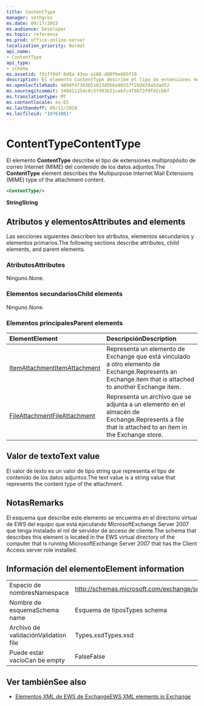 ```yaml
---
title: ContentType
manager: sethgros
ms.date: 09/17/2015
ms.audience: Developer
ms.topic: reference
ms.prod: office-online-server
localization_priority: Normal
api_name:
- ContentType
api_type:
- schema
ms.assetid: f91ff0df-0d8a-43ea-a188-d80f0e885f19
description: El elemento ContentType describe el tipo de extensiones multipropósito de correo Internet (MIME) del contenido de los datos adjuntos.
ms.openlocfilehash: 489df47343051623d5b6a98557f2bd434a5dad52
ms.sourcegitcommit: 34041125dc8c5f993b21cebfc4f8b72f0fd2cb6f
ms.translationtype: MT
ms.contentlocale: es-ES
ms.lasthandoff: 06/11/2018
ms.locfileid: "19763861"
---
```

# <a name="contenttype"></a><span data-ttu-id="4f018-103">ContentType</span><span class="sxs-lookup"><span data-stu-id="4f018-103">ContentType</span></span>

<span data-ttu-id="4f018-104">El elemento **ContentType** describe el tipo de extensiones multipropósito de correo Internet (MIME) del contenido de los datos adjuntos.</span><span class="sxs-lookup"><span data-stu-id="4f018-104">The **ContentType** element describes the Multipurpose Internet Mail Extensions (MIME) type of the attachment content.</span></span> 
  
```xml
<ContentType/>
```

 <span data-ttu-id="4f018-105">**String**</span><span class="sxs-lookup"><span data-stu-id="4f018-105">**String**</span></span>
## <a name="attributes-and-elements"></a><span data-ttu-id="4f018-106">Atributos y elementos</span><span class="sxs-lookup"><span data-stu-id="4f018-106">Attributes and elements</span></span>

<span data-ttu-id="4f018-107">Las secciones siguientes describen los atributos, elementos secundarios y elementos primarios.</span><span class="sxs-lookup"><span data-stu-id="4f018-107">The following sections describe attributes, child elements, and parent elements.</span></span>
  
### <a name="attributes"></a><span data-ttu-id="4f018-108">Atributos</span><span class="sxs-lookup"><span data-stu-id="4f018-108">Attributes</span></span>

<span data-ttu-id="4f018-109">Ninguno.</span><span class="sxs-lookup"><span data-stu-id="4f018-109">None.</span></span>
  
### <a name="child-elements"></a><span data-ttu-id="4f018-110">Elementos secundarios</span><span class="sxs-lookup"><span data-stu-id="4f018-110">Child elements</span></span>

<span data-ttu-id="4f018-111">Ninguno.</span><span class="sxs-lookup"><span data-stu-id="4f018-111">None.</span></span>
  
### <a name="parent-elements"></a><span data-ttu-id="4f018-112">Elementos principales</span><span class="sxs-lookup"><span data-stu-id="4f018-112">Parent elements</span></span>

|<span data-ttu-id="4f018-113">**Element**</span><span class="sxs-lookup"><span data-stu-id="4f018-113">**Element**</span></span>|<span data-ttu-id="4f018-114">**Descripción**</span><span class="sxs-lookup"><span data-stu-id="4f018-114">**Description**</span></span>|
|:-----|:-----|
|[<span data-ttu-id="4f018-115">ItemAttachment</span><span class="sxs-lookup"><span data-stu-id="4f018-115">ItemAttachment</span></span>](itemattachment.md) <br/> |<span data-ttu-id="4f018-116">Representa un elemento de Exchange que está vinculado a otro elemento de Exchange.</span><span class="sxs-lookup"><span data-stu-id="4f018-116">Represents an Exchange item that is attached to another Exchange item.</span></span>  <br/> |
|[<span data-ttu-id="4f018-117">FileAttachment</span><span class="sxs-lookup"><span data-stu-id="4f018-117">FileAttachment</span></span>](fileattachment.md) <br/> |<span data-ttu-id="4f018-118">Representa un archivo que se adjunta a un elemento en el almacén de Exchange.</span><span class="sxs-lookup"><span data-stu-id="4f018-118">Represents a file that is attached to an item in the Exchange store.</span></span>  <br/> |
   
## <a name="text-value"></a><span data-ttu-id="4f018-119">Valor de texto</span><span class="sxs-lookup"><span data-stu-id="4f018-119">Text value</span></span>

<span data-ttu-id="4f018-120">El valor de texto es un valor de tipo string que representa el tipo de contenido de los datos adjuntos.</span><span class="sxs-lookup"><span data-stu-id="4f018-120">The text value is a string value that represents the content type of the attachment.</span></span>
  
## <a name="remarks"></a><span data-ttu-id="4f018-121">Notas</span><span class="sxs-lookup"><span data-stu-id="4f018-121">Remarks</span></span>

<span data-ttu-id="4f018-122">El esquema que describe este elemento se encuentra en el directorio virtual de EWS del equipo que está ejecutando MicrosoftExchange Server 2007 que tenga instalado el rol de servidor de acceso de cliente.</span><span class="sxs-lookup"><span data-stu-id="4f018-122">The schema that describes this element is located in the EWS virtual directory of the computer that is running MicrosoftExchange Server 2007 that has the Client Access server role installed.</span></span>
  
## <a name="element-information"></a><span data-ttu-id="4f018-123">Información del elemento</span><span class="sxs-lookup"><span data-stu-id="4f018-123">Element information</span></span>

|||
|:-----|:-----|
|<span data-ttu-id="4f018-124">Espacio de nombres</span><span class="sxs-lookup"><span data-stu-id="4f018-124">Namespace</span></span>  <br/> |http://schemas.microsoft.com/exchange/services/2006/types  <br/> |
|<span data-ttu-id="4f018-125">Nombre de esquema</span><span class="sxs-lookup"><span data-stu-id="4f018-125">Schema name</span></span>  <br/> |<span data-ttu-id="4f018-126">Esquema de tipos</span><span class="sxs-lookup"><span data-stu-id="4f018-126">Types schema</span></span>  <br/> |
|<span data-ttu-id="4f018-127">Archivo de validación</span><span class="sxs-lookup"><span data-stu-id="4f018-127">Validation file</span></span>  <br/> |<span data-ttu-id="4f018-128">Types.xsd</span><span class="sxs-lookup"><span data-stu-id="4f018-128">Types.xsd</span></span>  <br/> |
|<span data-ttu-id="4f018-129">Puede estar vacío</span><span class="sxs-lookup"><span data-stu-id="4f018-129">Can be empty</span></span>  <br/> |<span data-ttu-id="4f018-130">False</span><span class="sxs-lookup"><span data-stu-id="4f018-130">False</span></span>  <br/> |
   
## <a name="see-also"></a><span data-ttu-id="4f018-131">Ver también</span><span class="sxs-lookup"><span data-stu-id="4f018-131">See also</span></span>



- [<span data-ttu-id="4f018-132">Elementos XML de EWS de Exchange</span><span class="sxs-lookup"><span data-stu-id="4f018-132">EWS XML elements in Exchange</span></span>](ews-xml-elements-in-exchange.md)


